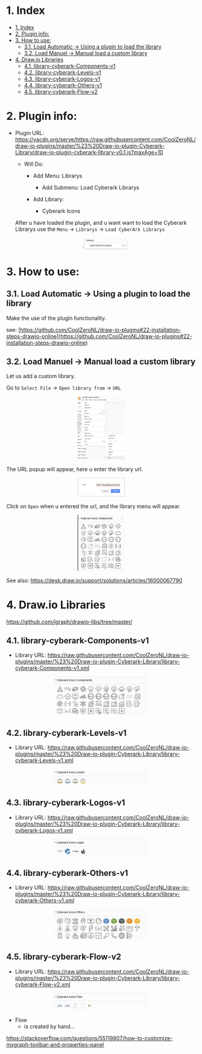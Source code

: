 
# 1. Index

<!-- TOC -->

- [1. Index](#1-index)
- [2. Plugin info:](#2-plugin-info)
- [3. How to use:](#3-how-to-use)
    - [3.1. Load Automatic -> Using a plugin to load the library](#31-load-automatic---using-a-plugin-to-load-the-library)
    - [3.2. Load Manuel -> Manual load a custom library](#32-load-manuel---manual-load-a-custom-library)
- [4. Draw.io Libraries](#4-drawio-libraries)
    - [4.1. library-cyberark-Components-v1](#41-library-cyberark-components-v1)
    - [4.2. library-cyberark-Levels-v1](#42-library-cyberark-levels-v1)
    - [4.3. library-cyberark-Logos-v1](#43-library-cyberark-logos-v1)
    - [4.4. library-cyberark-Others-v1](#44-library-cyberark-others-v1)
    - [4.5. library-cyberark-Flow-v2](#45-library-cyberark-flow-v2)

<!-- /TOC -->

# 2. Plugin info:

- Plugin URL: https://yacdn.org/serve/https://raw.githubusercontent.com/CoolZeroNL/draw-io-plugins/master/%23%20Draw-io-plugin-Cyberark-Library/draw-io-plugin-cyberark-library-v0.1.js?maxAge=10

  - Will Do:
    - Add Menu: Librarys
      - Add Submenu: Load Cyberark Librarys
      
    - Add Library: 
      - Cyberark Icons

  After u have loaded the plugin, and u want want to load the Cyberark Librarys use the `Menu` -> `Librarys` -> `Load CyberArk Librarys`

  <p align="center">
    <img width="25%" src="./readme.images/menu.png">
</p>

# 3. How to use:

## 3.1. Load Automatic -> Using a plugin to load the library
Make the use of the plugin functionality.

see: [https://github.com/CoolZeroNL/draw-io-plugins#22-installation-steps-drawio-online](https://github.com/CoolZeroNL/draw-io-plugins#22-installation-steps-drawio-online)

## 3.2. Load Manuel -> Manual load a custom library

Let us add a custom library.

Go to `Select File` -> `Open library from` -> `URL`

<p align="center">
    <img width="25%" src="./readme.images/file-open-library-from-url.png">
</p>

The URL popup will appear, here u enter the library url.

<p align="center">
    <img width="25%" src="./readme.images/url.png">
</p>

Click on `Open` when u entered the url, and the library menu will appear.

<p align="center">
    <img width="25%" src="./readme.images/library-added.png">
</p>

See also: https://desk.draw.io/support/solutions/articles/16000067790

# 4. Draw.io Libraries

https://github.com/jgraph/drawio-libs/tree/master/

## 4.1. library-cyberark-Components-v1
- Library URL: https://raw.githubusercontent.com/CoolZeroNL/draw-io-plugins/master/%23%20Draw-io-plugin-Cyberark-Library/library-cyberark-Components-v1.xml

<p align="center">
    <img width="50%" src="./readme.images/lib-components.png">
</p>

## 4.2. library-cyberark-Levels-v1
- Library URL: https://raw.githubusercontent.com/CoolZeroNL/draw-io-plugins/master/%23%20Draw-io-plugin-Cyberark-Library/library-cyberark-Levels-v1.xml  

<p align="center">
    <img width="50%" src="./readme.images/lib-levels.png">
</p>

## 4.3. library-cyberark-Logos-v1
- Library URL: https://raw.githubusercontent.com/CoolZeroNL/draw-io-plugins/master/%23%20Draw-io-plugin-Cyberark-Library/library-cyberark-Logos-v1.xml  

<p align="center">
    <img width="50%" src="./readme.images/lib-logos.png">
</p>

## 4.4. library-cyberark-Others-v1
- Library URL: https://raw.githubusercontent.com/CoolZeroNL/draw-io-plugins/master/%23%20Draw-io-plugin-Cyberark-Library/library-cyberark-Others-v1.xml  

<p align="center">
    <img width="50%" src="./readme.images/lib-others.png">
</p>

## 4.5. library-cyberark-Flow-v2
- Library URL: https://raw.githubusercontent.com/CoolZeroNL/draw-io-plugins/master/%23%20Draw-io-plugin-Cyberark-Library/library-cyberark-Flow-v2.xml

<p align="center">
    <img width="50%" src="./readme.images/lib-flows.png">
</p>

- Flow
    - is created by hand...



<!-- Rule:
https://desk.draw.io/support/solutions/articles/16000079239

```
editableCssRules=.*;
```

1. create new libary
2. add SVG
3. save to device
4. click on the new added img (so that the image is selected and showing on drawing)
5. select the image
6. edit style
7. add `editableCssRules=.*;` after images;
8. click on apply
9. click on the + icon in the Libary -->


https://stackoverflow.com/questions/55119807/how-to-customize-mxgraph-toolbar-and-properties-panel